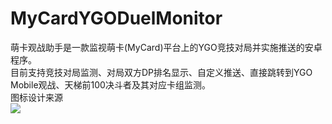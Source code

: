 # MyCardYGODuelMonitor
萌卡观战助手是一款监视萌卡(MyCard)平台上的YGO竞技对局并实施推送的安卓程序。<br/>
目前支持竞技对局监测、对局双方DP排名显示、自定义推送、直接跳转到YGO Mobile观战、天梯前100决斗者及其对应卡组监测。<br/>
图标设计来源<br/>
<img src="https://baike.baidu.com/pic/%E7%9C%9F%E5%AE%9E%E4%B9%8B%E7%9C%BC/10607320/0/359b033b5bb5c9eaa7dda819d239b6003af3b31a?fr=lemma&ct=single"/>
